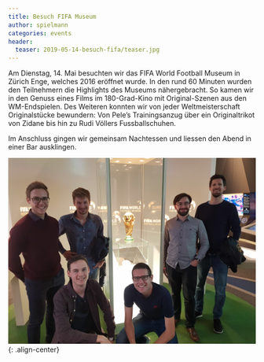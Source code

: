 ```yaml
---
title: Besuch FIFA Museum
author: spielmann
categories: events
header:
  teaser: 2019-05-14-besuch-fifa/teaser.jpg
---
```


Am Dienstag, 14. Mai besuchten wir das FIFA World Football Museum in Z&uuml;rich
Enge, welches 2016 er&ouml;ffnet wurde. In den rund 60 Minuten wurden den
Teilnehmern die Highlights des Museums n&auml;hergebracht. So kamen wir in den
Genuss eines Films im 180-Grad-Kino mit Original-Szenen aus den WM-Endspielen.
Des Weiteren konnten wir von jeder Weltmeisterschaft Originalst&uuml;cke
bewundern: Von Pele’s Trainingsanzug &uuml;ber ein Originaltrikot von Zidane
bis hin zu Rudi V&ouml;llers Fussballschuhen.

Im Anschluss gingen wir gemeinsam Nachtessen und liessen den Abend in einer Bar ausklingen.

![image-center](/images/2019-05-14-besuch-fifa/main.jpg){: .align-center}
